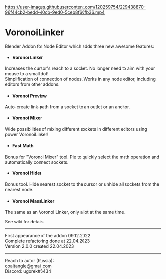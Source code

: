https://user-images.githubusercontent.com/120259754/229438870-96f44cb2-bedd-40cb-9ed0-5ceb8f60fb36.mp4

# VoronoiLinker
Blender Addon for Node Editor which adds three new awesome features:

+ #### Voronoi Linker  
Increases the cursor's reach to a socket. No longer need to aim with your mouse to a small dot!  
Simplification of connection of nodes. Works in any node editor, including editors from other addons.  

+ #### Voronoi Preview  
Auto-create link-path from a socket to an outlet or an anchor.

+ #### Voronoi Mixer  
Wide possibilities of mixing different sockets in different editors using power VoronoiLinker!

+ #### Fast Math  
Bonus for "Voronoi Mixer" tool. Pie to quickly select the math operation and automatically connect sockets.

+ #### Voronoi Hider  
Bonus tool. Hide nearest socket to the cursor or unhide all sockets from the nearest node.

+ #### Voronoi MassLinker  
The same as an Voronoi Linker, only a lot at the same time.

See wiki for details

----------------------
First appearance of the addon 09.12.2022  
Complete refactoring done at 22.04.2023  
Version 2.0.0 created 22.04.2023

----------------------
Reach to autor (Russia):  
coaltangle@gmail.com  
Discord: ugorek#6434

[Email]: coaltangle@gmail.com
